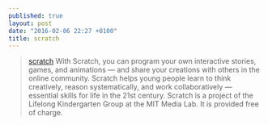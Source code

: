 ```yaml
---
published: true
layout: post
date: "2016-02-06 22:27 +0100"
title: scratch
---
```


> [scratch](https://scratch.mit.edu/) With Scratch, you can program your own interactive stories, games, and animations — and share your creations with others in the online community.
> Scratch helps young people learn to think creatively, reason systematically, and work collaboratively — essential skills for life in the 21st century.
> Scratch is a project of the Lifelong Kindergarten Group at the MIT Media Lab. It is provided free of charge.
